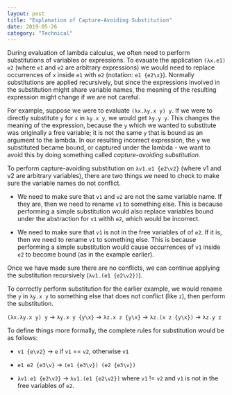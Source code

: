 ```yaml
---
layout: post
title: "Explanation of Capture-Avoiding Substitution"
date: 2019-05-26
category: "Technical"
---
```


During evaluation of lambda calculus, we often need to perform substitutions of variables or expressions. To evauate the application `(λx.e1) e2` (where `e1` and `e2` are arbitrary expressions) we would need to replace occurrences of `x` inside `e1` with `e2` (notation: `e1 {e2\x}`). Normally substitutions are applied recursively, but since the expressions involved in the substitution might share variable names, the meaning of the resulting expression might change if we are not careful.

For example, suppose we were to evaluate `(λx.λy.x y) y`. If we were to directly substitute `y` for `x` in `λy.x y`, we would get `λy.y y`. This changes the meaning of the expression, because the `y` which we wanted to substitute was originally a free variable; it is not the same `y` that is bound as an argument to the lambda. In our resulting incorrect expression, the `y` we substituted became bound, or captured under the lambda - we want to avoid this by doing something called _capture-avoiding substitution_. 

To perform capture-avoiding substitution on `λv1.e1 {e2\v2}` (where v1 and v2 are arbitrary variables), there are two things we need to check to make sure the variable names do not conflict.

- We need to make sure that `v1` and `v2` are not the same variable name. If they are, then we need to rename `v1` to something else. This is because performing a simple substitution would also replace variables bound under the abstraction for `v1` withh `e2`, which would be incorrect.

- We need to make sure that `v1` is not in the free variables of of `e2`. If it is, then we need to rename `v1` to something else. This is because performing a simple substitution would cause occurrences of `v1` inside `e2` to become bound (as in the example earlier).

Once we have made sure there are no conflicts, we can continue applying the substitution recursively (`λv1.(e1 {e2\v2})`). 

To correctly perform substitution for the earlier example, we would rename the `y` in `λy.x y` to something else that does not conflict (like `z`), then perform the substitution. 

`(λx.λy.x y) y` -> `λy.x y {y\x}` -> `λz.x z {y\x}` -> `λz.(x z {y\x})` -> `λz.y z`

To define things more formally, the complete rules for substitution would be as follows:

- `v1 {e\v2}` -> `e` if `v1` == `v2`, otherwise `v1`

- `e1 e2 {e3\v}` -> `(e1 {e3\v}) (e2 {e3\v})`

- `λv1.e1 {e2\v2}` -> `λv1.(e1 {e2\v2})` where `v1` != `v2` and `v1` is not in the free variables of `e2`.